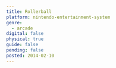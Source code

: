 ```yaml
---
title: Rollerball
platform: nintendo-entertainment-system
genre:
  - arcade
digital: false
physical: true
guide: false
pending: false
posted: 2014-02-10
---
```

